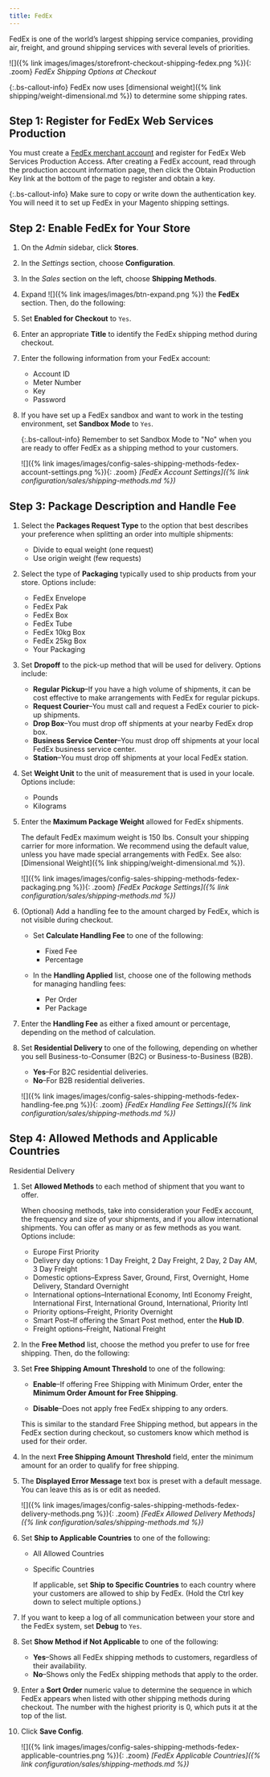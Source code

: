 ```yaml
---
title: FedEx
---
```


FedEx is one of the world’s largest shipping service companies, providing air, freight, and ground shipping services with several levels of priorities.

![]({% link images/images/storefront-checkout-shipping-fedex.png %}){: .zoom}
*FedEx Shipping Options at Checkout*

{:.bs-callout-info}
FedEx now uses [dimensional weight]({% link shipping/weight-dimensional.md %}) to determine some shipping rates.

## Step 1: Register for FedEx Web Services Production

You must create a [FedEx merchant account][1] and register for FedEx Web Services Production Access. After creating a FedEx account, read through the production account information page, then click the Obtain Production Key link at the bottom of the page to register and obtain a key.

{:.bs-callout-info}
Make sure to copy or write down the authentication key. You will need it to set up FedEx in your Magento shipping settings.

## Step 2: Enable FedEx for Your Store

1. On the _Admin_ sidebar, click **Stores**.

1. In the _Settings_ section, choose **Configuration**.

1. In the _Sales_ section on the left, choose **Shipping Methods**.

1. Expand ![]({% link images/images/btn-expand.png %}) the **FedEx** section. Then, do the following:

1. Set **Enabled for Checkout** to `Yes`.

1. Enter an appropriate **Title** to identify the FedEx shipping method during checkout.

1. Enter the following information from your FedEx account:

    * Account ID
    * Meter Number
    * Key
    * Password

1. If you have set up a FedEx sandbox and want to work in the testing environment, set **Sandbox Mode** to `Yes`.

    {:.bs-callout-info}
    Remember to set Sandbox Mode to "No" when you are ready to offer FedEx as a shipping method to your customers.

    ![]({% link images/images/config-sales-shipping-methods-fedex-account-settings.png %}){: .zoom}
    _[FedEx Account Settings]({% link configuration/sales/shipping-methods.md %})_

## Step 3: Package Description and Handle Fee

1. Select the **Packages Request Type** to the option that best describes your preference when splitting an order into multiple shipments:

    * Divide to equal weight (one request)
    * Use origin weight (few requests)

1. Select the type of **Packaging** typically used to ship products from your store. Options include:

    * FedEx Envelope
    * FedEx Pak
    * FedEx Box
    * FedEx Tube
    * FedEx 10kg Box
    * FedEx 25kg Box
    * Your Packaging

1. Set **Dropoff** to the pick-up method that will be used for delivery. Options include:

    * **Regular Pickup**–If you have a high volume of shipments, it can be cost effective to make arrangements with FedEx for regular pickups.
    * **Request Courier**–You must call and request a FedEx courier to pick-up shipments.
    * **Drop Box**–You must drop off shipments at your nearby FedEx drop box.
    * **Business Service Center**–You must drop off shipments at your local FedEx business service center.
    * **Station**–You must drop off shipments at your local FedEx station.

1. Set **Weight Unit** to the unit of measurement that is used in your locale. Options include:

    * Pounds
    * Kilograms

1. Enter the **Maximum Package Weight** allowed for FedEx shipments.

    The default FedEx maximum weight is 150 lbs. Consult your shipping carrier for more information. We recommend using the default value, unless you have made special arrangements with FedEx. See also: [Dimensional Weight]({% link shipping/weight-dimensional.md %}).

    ![]({% link images/images/config-sales-shipping-methods-fedex-packaging.png %}){: .zoom}
    _[FedEx Package Settings]({% link configuration/sales/shipping-methods.md %})_

1. (Optional) Add a handling fee to the amount charged by FedEx, which is not visible during checkout.

   * Set **Calculate Handling Fee** to one of the following:

       * Fixed Fee
       * Percentage

   * In the **Handling Applied** list, choose one of the following methods for managing handling fees:

       * Per Order
       * Per Package

1. Enter the **Handling Fee** as either a fixed amount or percentage, depending on the method of calculation.

2. Set **Residential Delivery** to one of the following, depending on whether you sell Business-to-Consumer (B2C) or Business-to-Business (B2B).

   * **Yes**–For B2C residential deliveries.
   * **No**–For B2B residential deliveries.

    ![]({% link images/images/config-sales-shipping-methods-fedex-handling-fee.png %}){: .zoom}
    _[FedEx Handling Fee Settings]({% link configuration/sales/shipping-methods.md %})_

## Step 4: Allowed Methods and Applicable Countries

Residential Delivery

1. Set **Allowed Methods** to each method of shipment that you want to offer.

    When choosing methods, take into consideration your FedEx account, the frequency and size of your shipments, and if you allow international shipments. You can offer as many or as few methods as you want. Options include:

    * Europe First Priority
    * Delivery day options: 1 Day Freight, 2 Day Freight, 2 Day, 2 Day AM, 3 Day Freight
    * Domestic options–Express Saver, Ground, First, Overnight, Home Delivery, Standard Overnight
    * International options–International Economy, Intl Economy Freight, International First, International Ground, International, Priority Intl
    * Priority options–Freight, Priority Overnight
    * Smart Post–If offering the Smart Post method, enter the **Hub ID**.
    * Freight options–Freight, National Freight

1. In the **Free Method** list, choose the method you prefer to use for free shipping. Then, do the following:

1. Set **Free Shipping Amount Threshold** to one of the following:

    * **Enable**–If offering Free Shipping with Minimum Order, enter the **Minimum Order Amount for Free Shipping**.

    * **Disable**–Does not apply free FedEx shipping to any orders.

    This is similar to the standard Free Shipping method, but appears in the FedEx section during checkout, so customers know which method is used for their order.

2. In the next **Free Shipping Amount Threshold** field, enter the minimum amount for an order to qualify for free shipping.

3. The **Displayed Error Message** text box is preset with a default message. You can leave this as is or edit as needed.

    ![]({% link images/images/config-sales-shipping-methods-fedex-delivery-methods.png %}){: .zoom}
    _[FedEx Allowed Delivery Methods]({% link configuration/sales/shipping-methods.md %})_

4. Set **Ship to Applicable Countries** to one of the following:

    * All Allowed Countries
    * Specific Countries

      If applicable, set **Ship to Specific Countries** to each country where your customers are allowed to ship by FedEx. (Hold the Ctrl key down to select multiple options.)

5. If you want to keep a log of all communication between your store and the FedEx system, set **Debug** to `Yes`.

6. Set **Show Method if Not Applicable** to one of the following:

    * **Yes**–Shows all FedEx shipping methods to customers, regardless of their availability.
    * **No**–Shows only the FedEx shipping methods that apply to the order.

7. Enter a **Sort Order** numeric value to determine the sequence in which FedEx appears when listed with other shipping methods during checkout. The number with the highest priority is 0, which puts it at the top of the list.

8. Click **Save Config**.

    ![]({% link images/images/config-sales-shipping-methods-fedex-applicable-countries.png %}){: .zoom}
    _[FedEx Applicable Countries]({% link configuration/sales/shipping-methods.md %})_

[1]: https://www.fedex.com/login/web/jsp/contactInfo1.jsp
